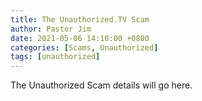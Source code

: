 ```yaml
---
title: The Unauthorized.TV Scam
author: Pastor Jim
date: 2021-05-06 14:10:00 +0800
categories: [Scams, Unauthorized]
tags: [unauthorized]
---
```


The Unauthorized Scam details will go here.
